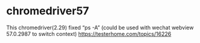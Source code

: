 # chromedriver57
This chromedriver(2.29) fixed “ps -A” (could be used with wechat webview 57.0.2987 to switch context)
https://testerhome.com/topics/16226
